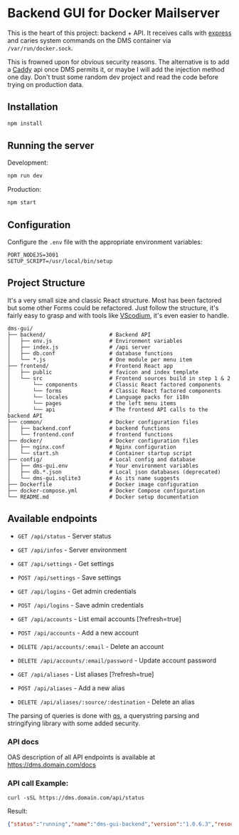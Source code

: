 # Backend GUI for Docker Mailserver

This is the heart of this project: backend + API. It receives calls with [express](https://www.npmjs.com/package/express) and caries system commands on the DMS container via `/var/run/docker.sock`.

This is frowned upon for obvious security reasons. The alternative is to add a [Caddy](https://github.com/lucaslorentz/caddy-docker-proxy) api once DMS permits it, or maybe I will add the injection method one day. Don't trust some random dev project and read the code before trying on production data.

## Installation

```bash
npm install
```

## Running the server

Development:
```bash
npm run dev
```

Production:
```bash
npm start
```

## Configuration

Configure the `.env` file with the appropriate environment variables:

```
PORT_NODEJS=3001
SETUP_SCRIPT=/usr/local/bin/setup
```

## Project Structure

It's a very small size and classic React structure. Most has been factored but some other Forms could be refactored. Just follow the structure, it's fairly easy to grasp and with tools like [VScodium](https://vscodium.com/), it's even easier to handle.

```
dms-gui/
├── backend/                    # Backend API
│   ├── env.js                  # Environment variables
│   ├── index.js                # /api server
│   ├── db.conf                 # database functions
│   └── *.js                    # One module per menu item
├── frontend/                   # Frontend React app
│   ├── public                  # favicon and index template
│   └── src                     # Frontend sources build in step 1 & 2
│       └── components          # Classic React factored components
│       └── forms               # Classic React factored components
│       └── locales             # Language packs for i18n
│       └── pages               # the left menu items
│       └── api                 # The frontend API calls to the backend API
├── common/                     # Docker configuration files
│   ├── backend.conf            # backend functions
│   └── frontend.conf           # frontend functions
├── docker/                     # Docker configuration files
│   ├── nginx.conf              # Nginx configuration
│   └── start.sh                # Container startup script
├── config/                     # Local config and database
│   ├── dms-gui.env             # Your environment variables
│   ├── db.*.json               # Local json databases (deprecated)
│   └── dms-gui.sqlite3         # As its name suggests
├── Dockerfile                  # Docker image configuration
├── docker-compose.yml          # Docker Compose configuration
└── README.md                   # Docker setup documentation
```

## Available endpoints

- `GET /api/status` - Server status
- `GET /api/infos` - Server environment
- `GET /api/settings` - Get settings
- `POST /api/settings` - Save settings
- `GET /api/logins` - Get admin credentials
- `POST /api/logins` - Save admin credentials

- `GET /api/accounts` - List email accounts [?refresh=true]
- `POST /api/accounts` - Add a new account
- `DELETE /api/accounts/:email` - Delete an account
- `DELETE /api/accounts/:email/password` - Update account password
- `GET /api/aliases` - List aliases [?refresh=true]
- `POST /api/aliases` - Add a new alias
- `DELETE /api/aliases/:source/:destination` - Delete an alias

The parsing of queries is done with [qs](https://www.npmjs.com/package/qs), a querystring parsing and stringifying library with some added security.

### API docs

OAS description of all API endpoints is available at https://dms.domain.com/docs


### API call Example:

```shell
curl -sSL https://dms.domain.com/api/status
```

Result:

```json
{"status":"running","name":"dms-gui-backend","version":"1.0.6.3","resources":{"cpu":"3.22%","memory":"138.93MB","disk":"N/A"}}
```

